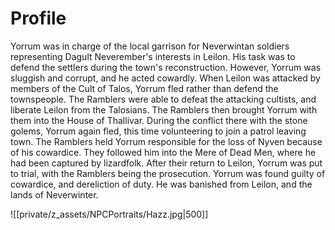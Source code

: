 # Profile
Yorrum was in charge of the local garrison for Neverwintan soldiers representing Dagult Neverember's interests in Leilon. His task was to defend the settlers during the town's reconstruction. However, Yorrum was sluggish and corrupt, and he acted cowardly. When Leilon was attacked by members of the Cult of Talos, Yorrum fled rather than defend the townspeople. The Ramblers were able to defeat the attacking cultists, and liberate Leilon from the Talosians. The Ramblers then brought Yorrum with them into the House of Thallivar. During the conflict there with the stone golems, Yorrum again fled, this time volunteering to join a patrol leaving town. The Ramblers held Yorrum responsible for the loss of Nyven because of his cowardice. They followed him into the Mere of Dead Men, where he had been captured by lizardfolk. After their return to Leilon, Yorrum was put to trial, with the Ramblers being the prosecution. Yorrum was found guilty of cowardice, and dereliction of duty. He was banished from Leilon, and the lands of Neverwinter.

![[private/z_assets/NPCPortraits/Hazz.jpg|500]]
